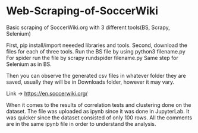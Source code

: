 # Web-Scraping-of-SoccerWiki
Basic scraping of SoccerWiki.org with 3 different tools(BS, Scrapy, Selenium)

First, pip install/import neeeded libraries and tools. 
Second, download the files for each of three tools.
Run the BS file by using python3 filename.py
For spider run the file by scrapy rundspider filename.py
Same step for Selenium as in BS.

Then you can observe the generated csv files in whatever folder they are saved,
usually they will be in Downloads folder, however it may vary.

Link -> https://en.soccerwiki.org/

When it comes to the results of correlation tests and clustering done on 
the dataset. The file was uploaded as ipynb since it was done in JupyterLab.
It was quicker since the dataset consisted of only 100 rows.
All the comments are in the same ipynb file in order to understand the analysis.
